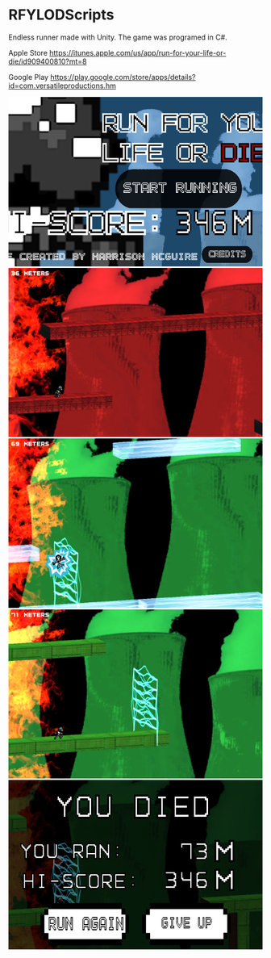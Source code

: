# RFYLODScripts

Endless runner made with Unity. The game was programed in C#.

Apple Store
https://itunes.apple.com/us/app/run-for-your-life-or-die/id909400810?mt=8

Google Play
https://play.google.com/store/apps/details?id=com.versatileproductions.hm

![Alt text](/rpics/pic1.PNG?raw=true)
![Alt text](/rpics/pic2.PNG?raw=true)
![Alt text](/rpics/pic3.PNG?raw=true)
![Alt text](/rpics/pic4.PNG?raw=true)
![Alt text](/rpics/pic5.PNG?raw=true)
